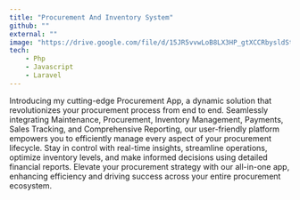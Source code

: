 ```yaml
---
title: "Procurement And Inventory System"
github: ""
external: ""
image: "https://drive.google.com/file/d/15JR5vvwLoB8LX3HP_gtXCCRbysldStFi/view"
tech:
    - Php
    - Javascript
    - Laravel
---
```


Introducing my cutting-edge Procurement App, a dynamic solution that revolutionizes your procurement process from end to end. Seamlessly integrating Maintenance, Procurement, Inventory Management, Payments, Sales Tracking, and Comprehensive Reporting, our user-friendly platform empowers you to efficiently manage every aspect of your procurement lifecycle. Stay in control with real-time insights, streamline operations, optimize inventory levels, and make informed decisions using detailed financial reports. Elevate your procurement strategy with our all-in-one app, enhancing efficiency and driving success across your entire procurement ecosystem.
